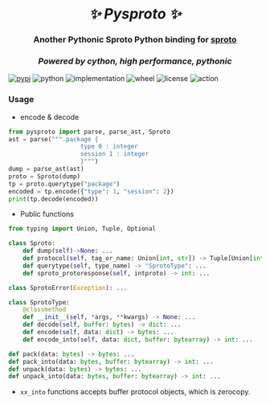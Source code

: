 <h1 align="center"><i>✨ Pysproto ✨ </i></h1>

<h3 align="center">Another Pythonic Sproto Python binding for <a href="https://github.com/cloudwu/sproto">sproto</a> </h3>

<h3 align="center"><i>Powered by cython, high performance, pythonic</i></h3>

[![pypi](https://img.shields.io/pypi/v/sproto.svg)](https://pypi.org/project/sproto/)
![python](https://img.shields.io/pypi/pyversions/sproto)
![implementation](https://img.shields.io/pypi/implementation/sproto)
![wheel](https://img.shields.io/pypi/wheel/sproto)
![license](https://img.shields.io/github/license/synodriver/sproto.svg)
![action](https://img.shields.io/github/workflow/status/synodriver/sproto/build%20wheel)


### Usage

- encode & decode
```python
from pysproto import parse, parse_ast, Sproto
ast = parse(""".package {
                    type 0 : integer
                    session 1 : integer
                    }""")
dump = parse_ast(ast)
proto = Sproto(dump)
tp = proto.querytype("package")
encoded = tp.encode({"type": 1, "session": 2})
print(tp.decode(encoded))
```

- Public functions
```python
from typing import Union, Tuple, Optional

class Sproto:
    def dump(self)->None: ...
    def protocol(self, tag_or_name: Union[int, str]) -> Tuple[Union[int, str], Optional["SprotoType"], Optional["SprotoType"]]: ...
    def querytype(self, type_name) -> "SprotoType": ...
    def sproto_protoresponse(self, intproto) -> int: ...

class SprotoError(Exception): ...

class SprotoType:
    @classmethod
    def __init__(self, *args, **kwargs) -> None: ...
    def decode(self, buffer: bytes) -> dict: ...
    def encode(self, data: dict) -> bytes: ...
    def encode_into(self, data: dict, buffer: bytearray) -> int: ...

def pack(data: bytes) -> bytes: ...
def pack_into(data: bytes, buffer: bytearray) -> int: ...
def unpack(data: bytes) -> bytes: ...
def unpack_into(data: bytes, buffer: bytearray) -> int: ...
```
- ```xx_into``` functions accepts buffer protocol objects, which is zerocopy.
